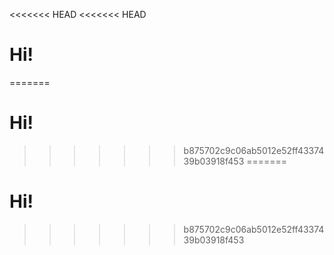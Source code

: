 <<<<<<< HEAD
<<<<<<< HEAD
# Hi!
=======
# Hi!
>>>>>>> b875702c9c06ab5012e52ff4337439b03918f453
=======
# Hi!
>>>>>>> b875702c9c06ab5012e52ff4337439b03918f453
